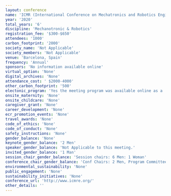 ```yaml
---
layout: conference 
name: 'ICMR (International Conference on Mechatronics and Robotics Engineering) meeting'
year: '2020'
total_years: '6'
discipline: 'Mechanotronic & Robotics'
registration_fee: '$300-$650'
attendees: '1000'
carbon_footprint: '2000'
society_name: 'Not Applicable'
society_members: 'Not Applicable'
venue: 'Barcelona, Spain'
frequency: 'Annual'
sponsors: 'No information available online'
virtual_option: 'None'
digital_archives: 'None'
attendance_cost: ' $2000-4000'
other_carbon_footprint: '500'
electonic_program: 'Yes the meeting program was available online as a .pdf file.'
onsite_maternity: 'None'
onsite_childcare: 'None'
caregiver_grant: 'None'
career_development: 'None'
ecr_promotion_events: 'None'
travel_awards: 'None'
code_of_ethics: 'None'
code_of_conduct: 'None'
safety_instructions: 'None'
gender_balance: 'None'
keynote_gender_balance: '2 Men'
speaker_gender_balance: 'Not Applicable to this meeting.'
invited_gender_balance: '1 Man'
session_chair_gender_balance: 'Session chairs: 6 Men: 1 Woman'
conference_chair_gender_balance: 'Conf Chairs: 2 Men, Program Committee Chairs: 2 Men, Steering Committee: 3 Men'
environmental_sustainability: 'None'
public_engagement: 'None'
sustainability_initiatives: 'None'
conference_url: 'http://www.icmre.org/'
other_details: ''
---
```

